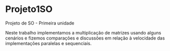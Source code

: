 # Projeto1SO
Projeto de SO - Primeira unidade

Neste trabalho implementamos a multiplicação de matrizes usando alguns cenários e fizemos comparações e discussões em relação à velocidade das implementações paralelas e sequenciais.
